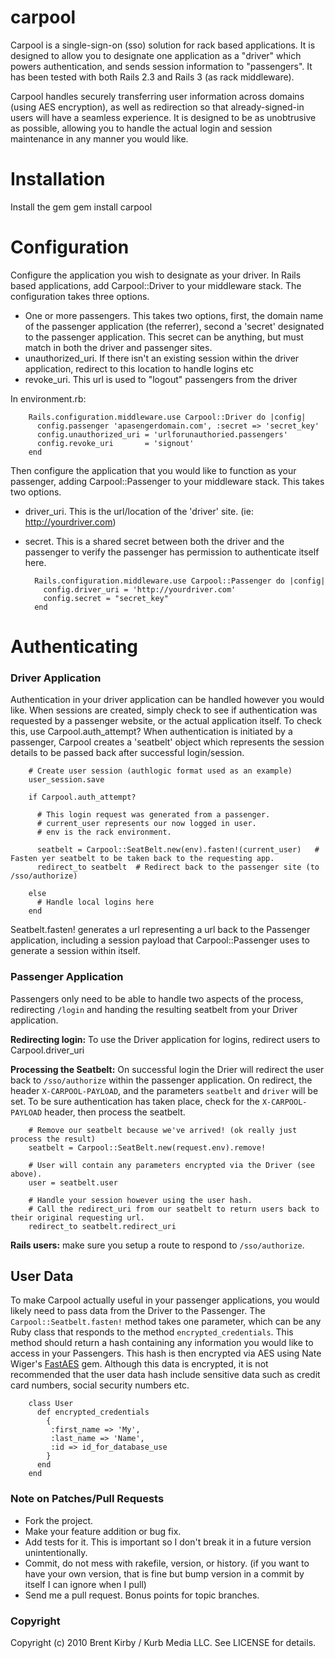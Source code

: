 # carpool

Carpool is a single-sign-on (sso) solution for rack based applications. It is designed to allow you to designate one application as a "driver" which powers authentication, and sends session information to "passengers". It has been tested with both Rails 2.3 and Rails 3 (as rack middleware).

Carpool handles securely transferring user information across domains (using AES encryption), as well as redirection so that already-signed-in users will have a seamless experience. It is designed to be as unobtrusive as possible, allowing you to handle the actual login and session maintenance in any manner you would like.

# Installation

Install the gem
		gem install carpool
	
# Configuration

Configure the application you wish to designate as your driver. In Rails based applications, add Carpool::Driver to your middleware stack. The configuration takes three options.

- One or more passengers. This takes two options, first, the domain name of the passenger application (the referrer), second a 'secret' designated to the passenger application. This secret can be anything, but must match in both the driver and passenger sites.
- unauthorized_uri. If there isn't an existing session within the driver application, redirect to this location to handle logins etc
- revoke_uri. This url is used to "logout" passengers from the driver

In environment.rb:

		Rails.configuration.middleware.use Carpool::Driver do |config|
		  config.passenger 'apasengerdomain.com', :secret => 'secret_key'
		  config.unauthorized_uri = 'urlforunauthoried.passengers'
		  config.revoke_uri       = 'signout'
		end

Then configure the application that you would like to function as your passenger, adding Carpool::Passenger to your middleware stack. This takes two options.

- driver_uri. This is the url/location of the 'driver' site. (ie: http://yourdriver.com)
- secret. This is a shared secret between both the driver and the passenger to verify the passenger has permission to authenticate itself here.

		Rails.configuration.middleware.use Carpool::Passenger do |config|
		  config.driver_uri = 'http://yourdriver.com'
		  config.secret = "secret_key"
		end
	
# Authenticating

### Driver Application

Authentication in your driver application can be handled however you would like. When sessions are created, simply check to see if authentication was requested by a passenger website, or the actual application itself. To check this, use Carpool.auth_attempt?  When authentication is initiated by a passenger, Carpool creates a 'seatbelt' object which represents the session details to be passed back after successful login/session.

		# Create user session (authlogic format used as an example)	
		user_session.save
	
		if Carpool.auth_attempt?
	
		  # This login request was generated from a passenger.
		  # current_user represents our now logged in user.
		  # env is the rack environment.
	
		  seatbelt = Carpool::SeatBelt.new(env).fasten!(current_user)	# Fasten yer seatbelt to be taken back to the requesting app.
		  redirect_to seatbelt	# Redirect back to the passenger site (to /sso/authorize)
	
		else
		  # Handle local logins here
		end

Seatbelt.fasten! generates a url representing a url back to the Passenger application, including a session payload that Carpool::Passenger uses to generate a session within itself.	

### Passenger Application

Passengers only need to be able to handle two aspects of the process, redirecting `/login` and handing the resulting seatbelt from your Driver application.

**Redirecting login:** To use the Driver application for logins, redirect users to Carpool.driver_uri

**Processing the Seatbelt:** On successful login the Drier will redirect the user back to `/sso/authorize` within the passenger application. On redirect, the header `X-CARPOOL-PAYLOAD`, and the parameters `seatbelt` and `driver` will be set. To be sure authentication has taken place, check for the `X-CARPOOL-PAYLOAD` header, then process the seatbelt.
	
		# Remove our seatbelt because we've arrived! (ok really just process the result)
		seatbelt = Carpool::SeatBelt.new(request.env).remove!
	
		# User will contain any parameters encrypted via the Driver (see above).
		user = seatbelt.user     
	
		# Handle your session however using the user hash.
		# Call the redirect_uri from our seatbelt to return users back to their original requesting url.
		redirect_to seatbelt.redirect_uri

**Rails users:** make sure you setup a route to respond to `/sso/authorize`.

## User Data

To make Carpool actually useful in your passenger applications, you would likely need to pass data from the Driver to the Passenger. The `Carpool::Seatbelt.fasten!` method takes one parameter, which can be any Ruby class that responds to the method `encrypted_credentials`. This method should return a hash containing any information you would like to access in your Passengers. This hash is then encrypted via AES using 
Nate Wiger's [FastAES](https://github.com/nateware/fast-aes) gem. Although this data is encrypted, it is not recommended that the user data hash include sensitive data such as credit card numbers, social security numbers etc. 

		class User
		  def encrypted_credentials
		    {
			 :first_name => 'My', 
		     :last_name => 'Name', 
		     :id => id_for_database_use 
	 		}
		  end
		end


### Note on Patches/Pull Requests
 
* Fork the project.
* Make your feature addition or bug fix.
* Add tests for it. This is important so I don't break it in a
  future version unintentionally.
* Commit, do not mess with rakefile, version, or history.
  (if you want to have your own version, that is fine but bump version in a commit by itself I can ignore when I pull)
* Send me a pull request. Bonus points for topic branches.

### Copyright

Copyright (c) 2010 Brent Kirby / Kurb Media LLC. See LICENSE for details.
